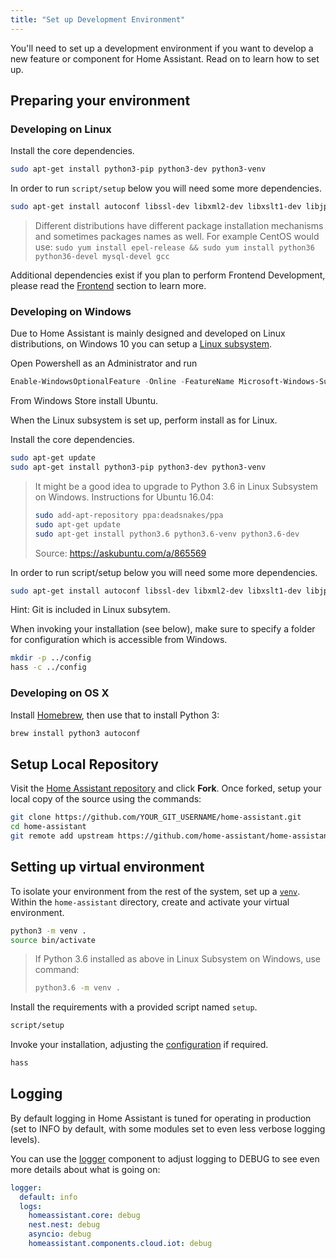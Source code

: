 ```yaml
---
title: "Set up Development Environment"
---
```


You'll need to set up a development environment if you want to develop a new feature or component for Home Assistant. Read on to learn how to set up.

## Preparing your environment

### Developing on Linux

Install the core dependencies.

```bash
sudo apt-get install python3-pip python3-dev python3-venv
```

In order to run `script/setup` below you will need some more dependencies.

```bash
sudo apt-get install autoconf libssl-dev libxml2-dev libxslt1-dev libjpeg-dev libffi-dev libudev-dev zlib1g-dev
```

> Different distributions have different package installation mechanisms and sometimes packages names as well. For example CentOS would use: `sudo yum install epel-release && sudo yum install python36 python36-devel mysql-devel gcc`

Additional dependencies exist if you plan to perform Frontend Development, please read the [Frontend](frontend_index.md) section to learn more.

### Developing on Windows

Due to Home Assistant is mainly designed and developed on Linux distributions, on Windows 10 you can setup a [Linux subsystem](https://docs.microsoft.com/windows/wsl/install-win10).

Open Powershell as an Administrator and run

```powershell
Enable-WindowsOptionalFeature -Online -FeatureName Microsoft-Windows-Subsystem-Linux
```

From Windows Store install Ubuntu.

When the Linux subsystem is set up, perform install as for Linux.

Install the core dependencies.

```bash
sudo apt-get update
sudo apt-get install python3-pip python3-dev python3-venv
```

> It might be a good idea to upgrade to Python 3.6 in Linux Subsystem on Windows. Instructions for Ubuntu 16.04:
> ```bash
> sudo add-apt-repository ppa:deadsnakes/ppa
> sudo apt-get update
> sudo apt-get install python3.6 python3.6-venv python3.6-dev
> ```
> Source: https://askubuntu.com/a/865569

In order to run script/setup below you will need some more dependencies.

```bash
sudo apt-get install autoconf libssl-dev libxml2-dev libxslt1-dev libjpeg-dev libffi-dev libudev-dev zlib1g-dev
```

Hint: Git is included in Linux subsytem.

When invoking your installation (see below), make sure to specify a folder for configuration which is accessible from Windows.

```bash
mkdir -p ../config
hass -c ../config
```

### Developing on OS X

Install [Homebrew](https://brew.sh/), then use that to install Python 3:

```bash
brew install python3 autoconf
```

## Setup Local Repository

Visit the [Home Assistant repository](https://github.com/home-assistant/home-assistant) and click **Fork**.
Once forked, setup your local copy of the source using the commands:

```bash
git clone https://github.com/YOUR_GIT_USERNAME/home-assistant.git
cd home-assistant
git remote add upstream https://github.com/home-assistant/home-assistant.git
```

## Setting up virtual environment

To isolate your environment from the rest of the system, set up a [`venv`](https://docs.python.org/3/library/venv.html). Within the `home-assistant` directory, create and activate your virtual environment.

```bash
python3 -m venv .
source bin/activate
```
> If Python 3.6 installed as above in Linux Subsystem on Windows, use command:
> ```bash
> python3.6 -m venv .
> ```

Install the requirements with a provided script named `setup`.

```bash
script/setup
```

Invoke your installation, adjusting the [configuration](https://www.home-assistant.io/docs/configuration/) if required. 

```bash
hass
```

## Logging

By default logging in Home Assistant is tuned for operating in production (set to INFO by default, with some modules set to even less verbose logging levels).

You can use the [logger](https://www.home-assistant.io/components/logger/) component to adjust logging to DEBUG to see even more details about what is going on:

```yaml
logger:
  default: info
  logs:
    homeassistant.core: debug
    nest.nest: debug
    asyncio: debug
    homeassistant.components.cloud.iot: debug
```
